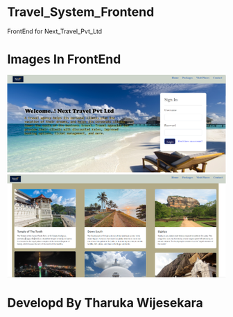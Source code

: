 # Travel_System_Frontend
FrontEnd for Next_Travel_Pvt_Ltd

# Images In FrontEnd
![main](https://github.com/Tharuu9/Travel_System_Frontend/blob/master/Next_Frontend/assets/main%20img.png)
![frontPhoto](https://github.com/Tharuu9/Travel_System_Frontend/blob/master/Next_Frontend/assets/img%202.png)

# Developd By Tharuka Wijesekara
